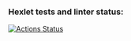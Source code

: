 ### Hexlet tests and linter status:
[![Actions Status](https://github.com/chemicalorange/algorithms-project-69/workflows/hexlet-check/badge.svg)](https://github.com/chemicalorange/algorithms-project-69/actions)